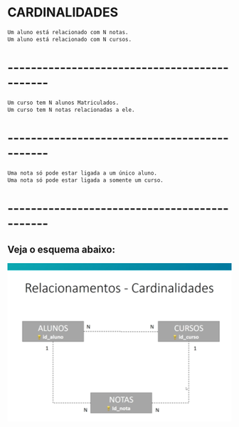 # CARDINALIDADES

    Um aluno está relacionado com N notas.
    Um aluno está relacionado com N cursos.
# ---------------------------------------------
    Um curso tem N alunos Matriculados.
    Um curso tem N notas relacionadas a ele.
# ---------------------------------------------
    Uma nota só pode estar ligada a um único aluno.
    Uma nota só pode estar ligada a somente um curso.
# ---------------------------------------------

## Veja o esquema abaixo:
![cardinalidade](https://github.com/ERONILDOJUNIOR/SQL-introdu-o/blob/main/imagens/cardinalidade1.png)
